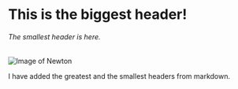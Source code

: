 # This is the biggest header! 

###### The smallest header is here. 

![Image of Newton](https://imgs.search.brave.com/NBE_vh_H9-RbCj2arc3J5eRCWJqtkiXi0i2gr7RYnl0/rs:fit:500:0:0:0/g:ce/aHR0cHM6Ly9tZWRp/YS5nZXR0eWltYWdl/cy5jb20vaWQvNTY0/NTg5ODAvcGhvdG8v/ZW5nbGFuZC1zaXIt/aXNhYWMtbmV3dG9u/LWNhbnZhcy1zaXIt/aXNhYWMtbmV3dG9u/LWdlbWFlbGRlLmpw/Zz9zPTYxMng2MTIm/dz0wJms9MjAmYz1z/WF9yblh4RFJSQmFT/TFlUbC1PLXVUcVd1/R3YyS1drdnRDZ1FO/VVJmMTdRPQ)


























I have added the greatest and the smallest headers from markdown. 
